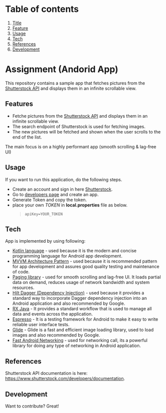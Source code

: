 # Table of contents
1. [Title](#assignment)
2. [Feature](#features)
3. [Usage](#Usage)
4. [Tech](#tech)
5. [References](#references)
6. [Development](#development)

# Assignment (Andorid App)

This repository contains a sample app that fetches pictures from the [Shutterstock API](http://api.shutterstock.com/) and displays them in an infinite scrollable view.

## Features

- Fetche pictures from the [Shutterstock API] and displays them in an infinite scrollable view.
- The search endpoint of Shutterstock is used for fetching images.
- The new pictures will be fetched and shown when the user scrolls to the end of the list.

The main focus is on a highly performant app (smooth scrolling & lag-free UI)

## Usage

If you want to run this application, do the following steps.
- Create an account and sign in here [Shutterstock].
- Go to [developers page] and create an app.
- Generate Token and copy the token.
- place your own *TOKEN* in **local.properties** file as below.
  > `apiKey=YOUR_TOKEN`
  
## Tech

App is implemented by using following:

- [Kotlin language] - used because it is the modern and concise programming language for Android app development.
- [MVVM Architecture Pattern] - used because it is recommended pattern for app development and assures good quality testing and maintenance of code.
- [Paging library] - used for smooth scrolling and lag-free UI. It loads partial data on demand, reduces usage of network bandwidth and system resources.
- [Hilt Dagger (Dependency Injection)] - used because it provides a standard way to incorporate Dagger dependency injection into an Android application and also recommended by Google.
- [RX Java] - It provides a standard workflow that is used to manage all data and events across the application.
- [Espresso] - It is a testing framework for Android to make it easy to write reliable user interface tests.
- [Glide] - Glide is a fast and efficient image loading library, used to load images and also recommended by Google.
- [Fast Android Networking] - used for networking call, its a powerful library for doing any type of networking in Android application.

## References

Shutterstock API documentation is here: https://www.shutterstock.com/developers/documentation.

## Development

Want to contribute? Great!


[//]: # (These are reference links used in the body of this note.)

[Shutterstock]: <https://accounts.shutterstock.com/>
[developers page]: <https://www.shutterstock.com/account/developers/apps>
[Kotlin language]: <https://developer.android.com/kotlin>
[Shutterstock API]: <http://api.shutterstock.com/>
[MVVM Architecture Pattern]: <https://blog.mindorks.com/mvvm-architecture-android-tutorial-for-beginners-step-by-step-guide>
[Paging library]: <https://developer.android.com/topic/libraries/architecture/paging/v3-overview>
[Hilt Dagger (Dependency Injection)]: <https://developer.android.com/training/dependency-injection/hilt-android>
[RX Java]: <https://github.com/ReactiveX/RxJava>
[Espresso]: <https://developer.android.com/training/testing/espresso>
[Glide]: <https://github.com/bumptech/glide>
[Fast Android Networking]: <https://github.com/amitshekhariitbhu/Fast-Android-Networking>